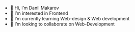 - 👋 Hi, I’m Danil Makarov
- 👀 I’m interested in Frontend
- 🌱 I’m currently learning Web-design & Web development
- 💞️ I’m looking to collaborate on Web-Development


<!---
danilmakarow/danilmakarow is a ✨ special ✨ repository because its `README.md` (this file) appears on your GitHub profile.
You can click the Preview link to take a look at your changes.
--->
